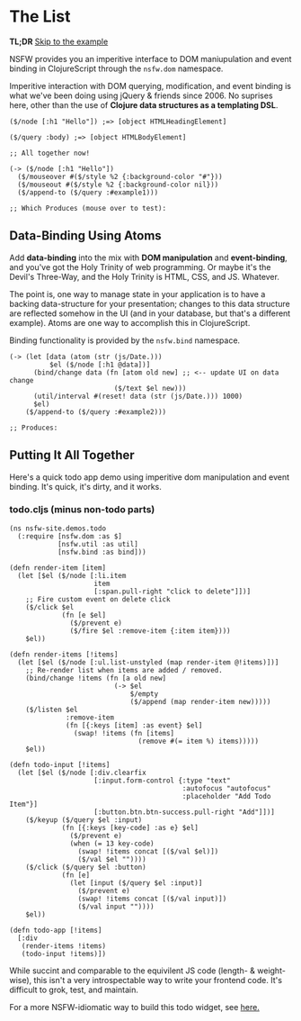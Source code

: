 # The List

**TL;DR** <a href="#putting-it-together">Skip to the example</a>

NSFW provides you an imperitive interface to DOM maniupulation and
event binding in ClojureScript through the `nsfw.dom` namespace.

Imperitive interaction with DOM querying, modification, and event
binding is what we've been doing using jQuery & friends since 2006. No
suprises here, other than the use of **Clojure data structures as a
templating DSL**.


    ($/node [:h1 "Hello"]) ;=> [object HTMLHeadingElement]

    ($/query :body) ;=> [object HTMLBodyElement]

    ;; All together now!

    (-> ($/node [:h1 "Hello"])
      ($/mouseover #($/style %2 {:background-color "#"}))
      ($/mouseout #($/style %2 {:background-color nil}))
      ($/append-to ($/query :#example1)))

    ;; Which Produces (mouse over to test):

<div class="demo-example" id="the-list-example-1"></div>


## Data-Binding Using Atoms

Add **data-binding** into the mix with **DOM manipulation** and
**event-binding**, and you've got the Holy Trinity of web
programming. Or maybe it's the Devil's Three-Way, and the Holy Trinity
is HTML, CSS, and JS. Whatever.

The point is, one way to manage state in your application is to have a
backing data-structure for your presentation; changes to this data
structure are reflected somehow in the UI (and in your database, but
that's a different example). Atoms are one way to accomplish this in
ClojureScript.

Binding functionality is provided by the `nsfw.bind` namespace.

    (-> (let [data (atom (str (js/Date.)))
              $el ($/node [:h1 @data])]
          (bind/change data (fn [atom old new] ;; <-- update UI on data change
                              ($/text $el new)))
          (util/interval #(reset! data (str (js/Date.))) 1000)
          $el)
        ($/append-to ($/query :#example2)))

    ;; Produces:

<div class="demo-example" id="example2" style="text-align: center;"></div>


## <span id="putting-it-together">Putting It All Together</a>

Here's a quick todo app demo using imperitive dom manipulation and
event binding. It's quick, it's dirty, and it works.

<div id="todoapp" class="demo-example"></div>


### todo.cljs (minus non-todo parts)

    (ns nsfw-site.demos.todo
      (:require [nsfw.dom :as $]
                [nsfw.util :as util]
                [nsfw.bind :as bind]))

    (defn render-item [item]
      (let [$el ($/node [:li.item
                         item
                         [:span.pull-right "click to delete"]])]
        ;; Fire custom event on delete click
        ($/click $el
                 (fn [e $el]
                   ($/prevent e)
                   ($/fire $el :remove-item {:item item})))
        $el))

    (defn render-items [!items]
      (let [$el ($/node [:ul.list-unstyled (map render-item @!items)])]
        ;; Re-render list when items are added / removed.
        (bind/change !items (fn [a old new]
                              (-> $el
                                  $/empty
                                  ($/append (map render-item new)))))
        ($/listen $el
                  :remove-item
                  (fn [{:keys [item] :as event} $el]
                    (swap! !items (fn [items]
                                    (remove #(= item %) items)))))
        $el))

    (defn todo-input [!items]
      (let [$el ($/node [:div.clearfix
                         [:input.form-control {:type "text"
                                               :autofocus "autofocus"
                                               :placeholder "Add Todo Item"}]
                         [:button.btn.btn-success.pull-right "Add"]])]
        ($/keyup ($/query $el :input)
                 (fn [{:keys [key-code] :as e} $el]
                   ($/prevent e)
                   (when (= 13 key-code)
                     (swap! !items concat [($/val $el)])
                     ($/val $el ""))))
        ($/click ($/query $el :button)
                 (fn [e]
                   (let [input ($/query $el :input)]
                     ($/prevent e)
                     (swap! !items concat [($/val input)])
                     ($/val input ""))))
        $el))

    (defn todo-app [!items]
      [:div
       (render-items !items)
       (todo-input !items)])


While succint and comparable to the equivilent JS code (length- & weight-wise), this isn't a very introspectable way to write your frontend code. It's difficult to grok, test, and maintain.

For a more NSFW-idiomatic way to build this todo widget, see <a href="#">here.</a>
